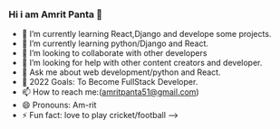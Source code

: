 ### Hi i am Amrit Panta 👋


- 🔭 I’m currently learning React,Django and develope some projects. 
- 🌱 I’m currently learning python/Django and React.
- 👯 I’m looking to collaborate with other developers
- 🤔 I’m looking for help with other content creators and developer.
- 💬 Ask me about web development/python and React.
- 🥅 2022 Goals: To Become FullStack Developer.
-  📫 How to reach me:(amritpanta51@gmail.com)
- 😄 Pronouns: Am-rit
- ⚡ Fun fact: love to play cricket/football
-->
